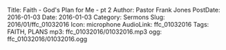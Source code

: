 Title: Faith - God's Plan for Me - pt 2
Author: Pastor Frank Jones
PostDate: 2016-01-03
Date: 2016-01-03
Category: Sermons
Slug: 2016/01/ffc_01032016
Icon: microphone
AudioLink: ffc_01032016
Tags: FAITH, PLANS
mp3: ffc_01032016/01032016.mp3
ogg: ffc_01032016/01032016.ogg
